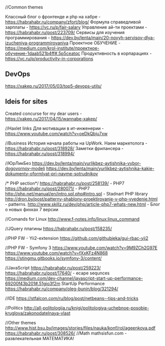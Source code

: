 //Common themes

Классный блог о фронтенде и php на хабре - https://habrahabr.ru/company/zfort/blog/
Формула справедливой зарплаты - https://vc.ru/p/fair-salary
Управление ай-ти проектами - https://habrahabr.ru/post/223709/
Cервисы для изучения программирования - https://dev.by/lenta/main/20-novyh-servisov-dlya-izucheniya-programmirovaniya
Проектное ОБУЧЕНИЕ - https://medium.com/krol-institute/проектное-обучение-1daab521b4ff#.5p5ceatqc
Продуктивность в корпарациях - https://vc.ru/p/productivity-in-corporations

## DevOps
https://xakep.ru/2017/05/03/top5-devops-utils/

## Ideis for sites
Created concurse for my dear users - https://xakep.ru/2017/04/15/wannabe-xakep/

//Haxlet links
Для мотивации в ит-инженерии - https://www.youtube.com/watch?v=oeDkQbju7xw

//Business
История начала работы на UpWork. Наем маркетолога - https://habrahabr.ru/post/318928/
Заметки фрилансера - https://habrahabr.ru/post/318994/

//ЮрЛикБез
https://dev.by/lenta/main/yurlikbez-aytishnika-vybor-dogovornoy-modeli
https://dev.by/lenta/main/yurlikbez-aytishnika-kakie-dokumenty-oformlyat-pri-nayme-sotrudnikov

/* PHP section*/
https://habrahabr.ru/post/258139/                               - PHP7
https://habrahabr.ru/post/280071/                               - PHP7
http://php.net/manual/en/intro.spl.php#intro.spl                - Stadnart PHP library
http://dron.by/post/patterny-shablony-proektirovanie-v-php-vvedenie.html  - patterns.
http://www.skillz.ru/dev/php/article-php7-whats-new.html        - Блог о новых фихках 7 версии

//Comands for Linux
http://www.f-notes.info/linux:linux_command

//JQuery плагины
https://habrahabr.ru/post/158235/

//PHP FW - Yii2-extension
https://github.com/githubjeka/gui-rbac-yii2

//PHP FW - Symfony 3
https://www.youtube.com/watch?v=9M9ZCh2G97E
https://www.youtube.com/watch?v=fXxKFz4N868
https://stingmu.gitbooks.io/symfony-3/content/

//JavaScript
https://habrahabr.ru/post/259223/
https://habrahabr.ru/post/17640/ - ecape sequnces
https://medium.com/dev-channel/javascript-start-up-performance-69200f43b201#.51gio3f2m StartUp Performance
https://habrahabr.ru/company/oleg-bunin/blog/321294/

//IDE
https://stfalcon.com/ru/blog/post/netbeans--tips-and-tricks

//Politics
http://all-politologija.ru/knigi/politologiya-uchebnoe-posobie-kruglova/zakonodatelnaya-vlast

//Other themes
http://www.hist.bsu.by/images/stories/files/nauka/konf/rol/ageenkova.pdf
https://habrahabr.ru/post/308526/ //Math
mathsisfun.com - развлекательная МАТЕМАТИКА!
